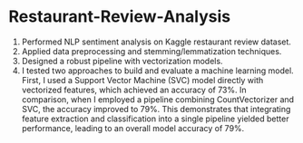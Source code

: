 # Restaurant-Review-Analysis

1. Performed NLP sentiment analysis on Kaggle restaurant review dataset.
2. Applied data preprocessing and stemming/lemmatization techniques.
3. Designed a robust pipeline with vectorization models.
4. I tested two approaches to build and evaluate a machine learning model. First, I used a Support Vector Machine (SVC) model directly with vectorized features, which achieved an accuracy of 73%. In comparison, when I employed a pipeline combining CountVectorizer and SVC, the accuracy improved to 79%. This demonstrates that integrating feature extraction and classification into a single pipeline yielded better performance, leading to an overall model accuracy of 79%.
